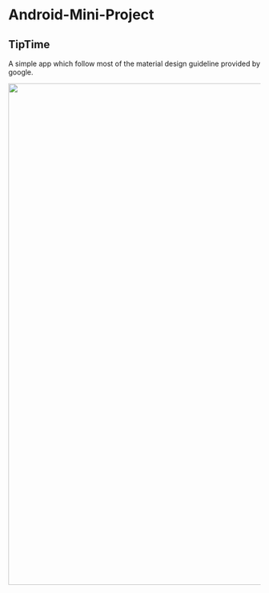 <h1>Android-Mini-Project</h1>
<h2>TipTime</h2>
A simple app which follow most of the material design guideline provided by google.
<p align=center>
  <img src="https://user-images.githubusercontent.com/55309070/118694180-6c97f500-b829-11eb-8e41-be16c8344a9e.png" height=1000dp/>
</p>
